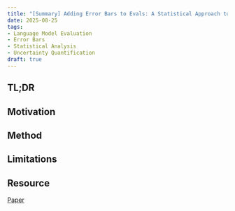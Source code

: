```yaml
---
title: "[Summary] Adding Error Bars to Evals: A Statistical Approach to Language Model Evaluations"
date: 2025-08-25
tags:
- Language Model Evaluation
- Error Bars
- Statistical Analysis
- Uncertainty Quantification
draft: true
---
```


## TL;DR

## Motivation

## Method

## Limitations

## Resource
[Paper](https://arxiv.org/pdf/2411.00640)
